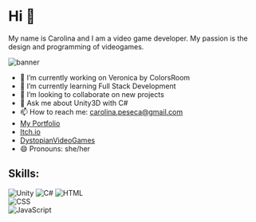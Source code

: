#  Hi 👋
My name is Carolina and I am a video game developer. My passion is the design and programming of videogames.

![banner](https://github.com/KarolFrame/KarolFrame/assets/97622225/ac023b05-f771-45d0-a634-6b0c5a8bb11d)


- 🔭 I’m currently working on Veronica by ColorsRoom
- 🌱 I’m currently learning Full Stack Development
- 👯 I’m looking to collaborate on new projects
- 💬 Ask me about Unity3D with C#
- 📫 How to reach me: carolina.peseca@gmail.com
- [My Portfolio](https://carolinapeseca.wixsite.com/karolframe)
- [Itch.io](https://karolframe.itch.io)
- [DystopianVideoGames](https://play.google.com/store/apps/dev?id=6363929993918603716)
- 😄 Pronouns: she/her

##  Skills:
![Unity](https://img.shields.io/badge/Unity-000000?style=for-the-badge&logo=unity&logocolor=white&labelcolor=101010)
![C#](https://img.shields.io/badge/CSharp-000000?style=for-the-badge&logo=C#&logocolor=white&labelcolor=101010)
![HTML](https://img.shields.io/badge/HTML-000000?style=for-the-badge&logo=html5&logocolor=white&labelcolor=101010)</br>
![CSS](https://img.shields.io/badge/CSS-000000?style=for-the-badge&logo=css3&logocolor=white&labelcolor=101010)</br>
![JavaScript](https://img.shields.io/badge/JavaScript-000000?style=for-the-badge&logo=javascript&logocolor=white&labelcolor=101010)</br>

<!--
**KarolFrame/KarolFrame** is a ✨ _special_ ✨ repository because its `README.md` (this file) appears on your GitHub profile.



